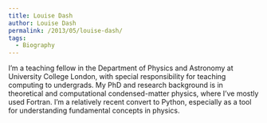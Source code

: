 ```yaml
---
title: Louise Dash
author: Louise Dash
permalink: /2013/05/louise-dash/
tags:
  - Biography
---
```

I&#8217;m a teaching fellow in the Department of Physics and Astronomy at University College London, with special responsibility for teaching computing to undergrads. My PhD and research background is in theoretical and computational condensed-matter physics, where I&#8217;ve mostly used Fortran. I&#8217;m a relatively recent convert to Python, especially as a tool for understanding fundamental concepts in physics.
